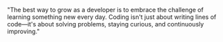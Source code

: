 "The best way to grow as a developer is to embrace the challenge of learning something new every day. Coding isn't just about writing lines of code—it's about solving problems, staying curious, and continuously improving."
